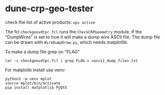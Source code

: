 # dune-crp-geo-tester
check the list of active products: `ups active`

The fcl `checkgeovdtpc.fcl` runs the `CheckCRPGeometry` module. If the "DumpWires" is set to true it will make a dump wire ASCII file. 
The dump file can be drawn with `WireDumpDraw.py`, which needs matplotlib.

To make a dump file grep on "FLAG"
```
lar -c checkgeovdtpc.fcl | grep FLAG > <ascii_dump_file>.txt
```

For matplolib install use venv:
```
python3 -m venv mplot
source mplot/bin/activate
pip install matplotlib PyQt5
```
